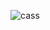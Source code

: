 ![cass](https://user-images.githubusercontent.com/48100023/56998254-09bf5c80-6b81-11e9-85cd-65cc4ce8f8bd.jpg)
